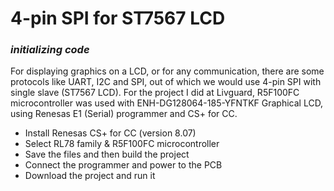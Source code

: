 # 4-pin SPI for ST7567 LCD
### _initializing code_

For displaying graphics on a LCD, or for any communication, there are some protocols like UART, I2C and SPI, out of which we would use 4-pin SPI with single slave (ST7567 LCD). For the project I did at Livguard, R5F100FC microcontroller was used with ENH-DG128064-185-YFNTKF Graphical LCD, using Renesas E1 (Serial) programmer and CS+ for CC.

- Install Renesas CS+ for CC (version 8.07)
- Select RL78 family & R5F100FC microcontroller
- Save the files and then build the project
- Connect the programmer and power to the PCB
- Download the project and run it
